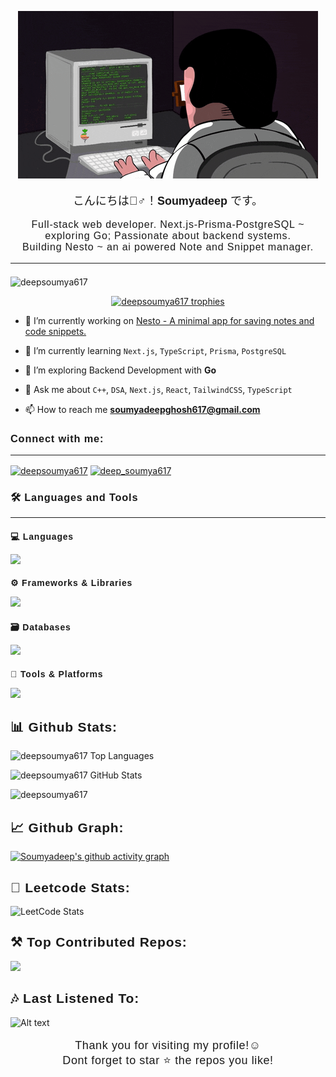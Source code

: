 <p align="center"> <img src="./assets/ezgif.com-optimize.gif" frameborder="0" scrolling="no" alt="Logo" /></p>

<p align="center" style="font-size: 18px; font-family: sans-serif;">
  こんにちは🙋‍♂️！<strong>Soumyadeep</strong> です。<br>
</p>
<p align="center" style="font-size: 16px; font-family: sans-serif; letter-spacing: 0.8px">Full-stack web developer. Next.js-Prisma-PostgreSQL ~ exploring Go; Passionate about backend systems.<br/> Building Nesto ~ an ai powered Note and Snippet manager.</p><hr/>

<p align="left"> <img src="https://komarev.com/ghpvc/?username=deepsoumya617&label=Profile%20views&color=0e75b6&style=flat" alt="deepsoumya617" style="margin-top: 7px"/> </p>

<p align="center">
  <a href="https://github.com/ryo-ma/github-profile-trophy">
    <img src="https://github-profile-trophy.vercel.app/?username=deepsoumya617&theme=radical&no-bg=true&no-frame=true" alt="deepsoumya617 trophies" />
  </a>
</p>

- 🔭 I’m currently working on [Nesto - A minimal app for saving notes and code snippets.](https://github.com/deepsoumya617/Nesto)

- 🌱 I’m currently learning `Next.js`, `TypeScript`, `Prisma`, `PostgreSQL`
- 🧠 I’m exploring Backend Development with **Go**

- 💬 Ask me about `C++`, `DSA`, `Next.js`, `React`, `TailwindCSS`, `TypeScript`

- 📫 How to reach me **soumyadeepghosh617@gmail.com**

<h3 align="left" style="font-family: sans-serif; letter-spacing: 0.8px">Connect with me:</h3>
<hr/>
<p align="left">
<a href="https://linkedin.com/in/deepsoumya617" target="blank"><img align="center" src="https://raw.githubusercontent.com/rahuldkjain/github-profile-readme-generator/master/src/images/icons/Social/linked-in-alt.svg" alt="deepsoumya617" height="30" width="40" /></a>
<a href="https://www.leetcode.com/deep_soumya617" target="blank"><img align="center" src="https://raw.githubusercontent.com/rahuldkjain/github-profile-readme-generator/master/src/images/icons/Social/leet-code.svg" alt="deep_soumya617" height="30" width="40" /></a>
</p>

<h3 align="left" style="font-family: sans-serif; letter-spacing: 0.8px">🛠️ Languages and Tools</h3>
<hr/>

<h4 align="left" style="margin-bottom: 6px; font-family: sans-serif; letter-spacing: 0.8px">💻 Languages</h4>
<p align="left">
  <img src="https://skillicons.dev/icons?i=cpp,go,javascript,typescript" />
</p>

<h4 align="left" style="margin-bottom: 6px; font-family: sans-serif; letter-spacing: 0.8px">⚙️ Frameworks & Libraries</h4>
<p align="left">
  <img src="https://skillicons.dev/icons?i=react,nextjs,tailwind,prisma,nodejs,firebase,supabase" />
</p>

<h4 align="left" style="margin-bottom: 6px; font-family: sans-serif; letter-spacing: 0.8px">🗃️ Databases</h4>
<p align="left">
  <img src="https://skillicons.dev/icons?i=postgresql" />
</p>

<h4 align="left" style="margin-bottom: 6px; font-family: sans-serif; letter-spacing: 0.8px">🔧 Tools & Platforms</h4>
<p align="left">
  <img src="https://skillicons.dev/icons?i=git,linux,postman,ubuntu" />
</p>

<p><h2 style="text-decoration: none; cursor: none; font-family: sans-serif; letter-spacing: 0.8px">📊 Github Stats:</h2></p>

<div align="left" >

<!-- <img
    src="https://github-readme-stats.vercel.app/api/top-langs?username=deepsoumya617&bg_color=02011e&text_color=ffffff&icon_color=ffffff&line_color=37ff00&title_color=37ff00&layout=compact&hide_border=true&border_radius=10"
    alt="deepsoumya617 Top Languages"
  />

<img
    src="https://github-readme-stats.vercel.app/api?username=deepsoumya617&bg_color=02011e&text_color=ffffff&icon_color=ffffff&line_color=37ff00&title_color=37ff00&hide_border=true&border_radius=10"
    alt="deepsoumya617 GitHub Stats"
  />

<img
  src="https://nirzak-streak-stats.vercel.app/?user=deepsoumya617&background=02011e&stroke=37ff00&ring=37ff00&fire=37ff00&currStreakLabel=ffffff&currStreakNum=ffffff&sideNums=ffffff&sideLabels=ffffff&dates=ffffff&hide_border=true"
  alt="deepsoumya617 Streak Stats"
/> -->

<img src="https://github-readme-stats.vercel.app/api/top-langs?username=deepsoumya617&theme=radical&show_icons=true&locale=en&layout=compact&hide_border=true" 
    alt="deepsoumya617 Top Languages"  
  />

<img 
    src="https://github-readme-stats.vercel.app/api?username=deepsoumya617&theme=radical&show_icons=true&locale=en&hide_border=true" 
    alt="deepsoumya617 GitHub Stats"  
  />

<p><img src="https://nirzak-streak-stats.vercel.app/?user=deepsoumya617&theme=radical&hide_border=true" alt="deepsoumya617" /></p>

</div>

<!-- Activity Graph -->
<p><h2 style="text-decoration: none; cursor: none; font-family: sans-serif; letter-spacing: 0.8px">📈 Github Graph:</h2></p>

[![Soumyadeep's github activity graph](https://github-readme-activity-graph.vercel.app/graph?username=deepsoumya617&bg_color=141321&color=fe428e&line=f8d847&point=fe428e&area=true&hide_border=true)](https://github.com/ashutosh00710/github-readme-activity-graph)

<!-- leetcode stats -->
<p><h2 style="text-decoration: none; cursor: none; font-family: sans-serif; letter-spacing: 0.8px">🧪 Leetcode Stats:</h2></p>

![LeetCode Stats](https://leetcard.jacoblin.cool/deep_soumya617?theme=radical&font=Pontano%20Sans&ext=heatmap)

<!-- top contributed repo -->
<p><h2 style="text-decoration: none; cursor: none; font-family: sans-serif; letter-spacing: 0.8px">⚒️ Top Contributed Repos:</h2></p>

![](https://github-contributor-stats.vercel.app/api?username=deepsoumya617&limit=5&theme=radical&combine_all_yearly_contributions=true)

<!-- spotify playlist -->
<p><h2 style="text-decoration: none; cursor: none; font-family: sans-serif; letter-spacing: 0.8px">🎶 Last Listened To:</h2></p>

![Alt text](https://spotify-recently-played-readme.vercel.app/api?user=ga3arfttqd6gjgdtqeidgn9i7)

<!-- goodbye -->
<p align="center" style="font-family: sans-serif; font-size: 18px; letter-spacing: 0.6px">
  Thank you for visiting my profile!☺️<br/>
  Dont forget to star ⭐ the repos you like!
</p>
